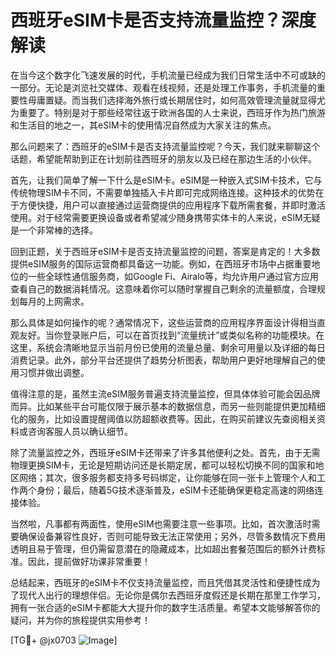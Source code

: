 # 西班牙eSIM卡是否支持流量监控？深度解读

在当今这个数字化飞速发展的时代，手机流量已经成为我们日常生活中不可或缺的一部分。无论是浏览社交媒体、观看在线视频，还是处理工作事务，手机流量的重要性毋庸置疑。而当我们选择海外旅行或长期居住时，如何高效管理流量就显得尤为重要了。特别是对于那些经常往返于欧洲各国的人士来说，西班牙作为热门旅游和生活目的地之一，其eSIM卡的使用情况自然成为大家关注的焦点。

那么问题来了：西班牙的eSIM卡是否支持流量监控呢？今天，我们就来聊聊这个话题，希望能帮助到正在计划前往西班牙的朋友以及已经在那边生活的小伙伴。

首先，让我们简单了解一下什么是eSIM卡。eSIM是一种嵌入式SIM卡技术，它与传统物理SIM卡不同，不需要单独插入卡片即可完成网络连接。这种技术的优势在于方便快捷，用户可以直接通过运营商提供的应用程序下载所需套餐，并即时激活使用。对于经常需要更换设备或者希望减少随身携带实体卡的人来说，eSIM无疑是一个非常棒的选择。

回到正题，关于西班牙eSIM卡是否支持流量监控的问题，答案是肯定的！大多数提供eSIM服务的国际运营商都具备这一功能。例如，在西班牙市场中占据重要地位的一些全球性通信服务商，如Google Fi、Airalo等，均允许用户通过官方应用查看自己的数据消耗情况。这意味着你可以随时掌握自己剩余的流量额度，合理规划每月的上网需求。

那么具体是如何操作的呢？通常情况下，这些运营商的应用程序界面设计得相当直观友好。当你登录账户后，可以在首页找到“流量统计”或类似名称的功能模块。在这里，系统会清晰地显示当前月份已使用的流量总量、剩余可用量以及详细的每日消费记录。此外，部分平台还提供了趋势分析图表，帮助用户更好地理解自己的使用习惯并做出调整。

值得注意的是，虽然主流eSIM服务普遍支持流量监控，但具体体验可能会因品牌而异。比如某些平台可能仅限于展示基本的数据信息，而另一些则能提供更加精细化的服务，比如设置提醒阈值以防超额收费等。因此，在购买前建议先查阅相关资料或咨询客服人员以确认细节。

除了流量监控之外，西班牙eSIM卡还带来了许多其他便利之处。首先，由于无需物理更换SIM卡，无论是短期访问还是长期定居，都可以轻松切换不同的国家和地区网络；其次，很多服务都支持多号码绑定，让你能够在同一张卡上管理个人和工作两个身份；最后，随着5G技术逐渐普及，eSIM卡还能确保更稳定高速的网络连接体验。

当然啦，凡事都有两面性，使用eSIM也需要注意一些事项。比如，首次激活时需要确保设备兼容性良好，否则可能导致无法正常使用；另外，尽管多数情况下费用透明且易于管理，但仍需留意潜在的隐藏成本，比如超出套餐范围后的额外计费标准。因此，提前做好功课非常重要！

总结起来，西班牙的eSIM卡不仅支持流量监控，而且凭借其灵活性和便捷性成为了现代人出行的理想伴侣。无论你是偶尔去西班牙度假还是长期在那里工作学习，拥有一张合适的eSIM卡都能大大提升你的数字生活质量。希望本文能够解答你的疑问，并为你的旅程提供实用参考！

[TG💪+ @jx0703 ![Image](https://github.com/user-attachments/assets/dbca1d08-cadb-493c-b0ec-ad6f7a83f270)]